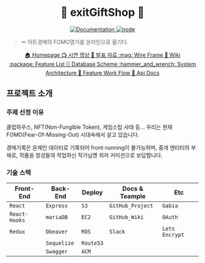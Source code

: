 <h1 align="center">🎁 exitGiftShop 🎁</h1>
<p align="center">
  <a href="https://github.com/connect-foundation/2019-16/wiki" target="_blank">
    <img alt="Documentation" src="https://img.shields.io/badge/documentation-yes-brightgreen.svg" />
  </a>
  <a href="https://github.com/connect-foundation/2019-16/wiki" target="_blank">
    <img alt="node" src="https://img.shields.io/badge/node-14.16.0-brightgreen" />
  </a>
</p>


> ✏ 아트경매의 FOMO열기를 온라인으로 옮기다.
  <p align="center">
    <a href="https://www.exitgift.shop">🏠 Homepage   </a>
    <a href="https://youtu.be/uBEj5ZkDewI">📺  시연 영상   </a>
    <a href="https://www.miricanvas.com/v/1b33h1">📗 발표 자료   </a>
    <a href="https://github.com/codestates/exitGiftShop-client/wiki/Wire-Frame">:mag: Wire Frame   </a>
    <a href="https://github.com/codestates/exitGiftShop-client/wiki">📖 Wiki   </a>
    <br />
    <a href="https://github.com/codestates/exitGiftShop-client/wiki/Feature-List">:package: Feature List   </a>
    <a href="https://github.com/codestates/exitGiftShop-client/wiki/Database-Scheme">🗄 Database Scheme   </a>
    <a href="https://github.com/codestates/exitGiftShop-client/wiki/System-Architecture">:hammer_and_wrench: System Architecture   </a>
    <a href="https://github.com/codestates/exitGiftShop-client/wiki/Work-Flow">🌈  Feature Work Flow   </a>
    <a href="https://back.exitgift.shop:4000/docs/">📘 Api Docs</a>
    
  </p>

## 프로젝트 소개

### 주제 선정 이유

클럽하우스, NFT(Non-Fungible Token), 게임스탑 사태 등...
우리는 현재 FOMO(Fear-Of-Missing-Out) 시대속에서 살고 있습니다.

경매기록은 온체인 데이터로 기록되어 front-running이 불가능하며,
중개 엔티티의 부재로, 작품을 정성들여 작업하신 작가님껜 최저 커미션으로 보답합니다.

### 기술 스택

| Front-End        | Back-End    | Deploy       | Docs & Teample  | Etc            |
| ---------------- | ----------- | ------------ | --------------- | -------------- |
| `React`          | `Express`   | `S3`         | `GitHub_Project`| `Gabia`        |
| `React-Hooks`    | `mariaDB`   | `EC2`        | `GitHub_Wiki`   | `OAuth`        |
| `Redux`          | `Dbeaver`   | `RDS`        | `Slack`         | `Lets Encrypt` |
|                  | `Sequelize` | `Route53`    |                 |                |
|                  | `Swagger`   | `ACM`        |                 |                |
